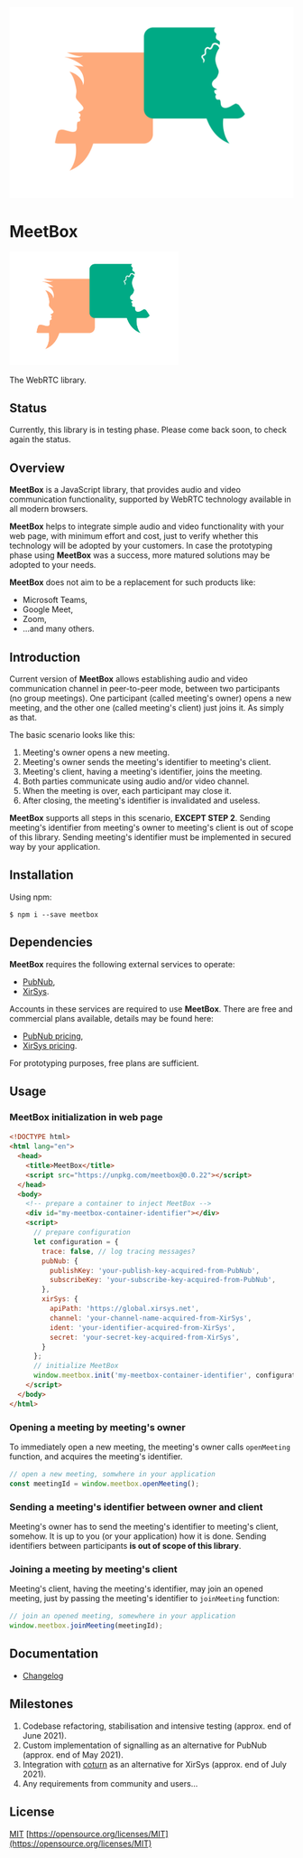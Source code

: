 ![MeetBox](doc/meetbox.png)

# MeetBox

<img alt="MeetBox" src="doc/meetbox.png" style="width:300px"/>

The WebRTC library.

## Status

Currently, this library is in testing phase.
Please come back soon, to check again the status.

## Overview

**MeetBox** is a JavaScript library, that provides audio and video communication
functionality, supported by WebRTC technology available in all modern browsers.

**MeetBox** helps to integrate simple audio and video functionality with your web page,
with minimum effort and cost, just to verify whether this technology will be adopted
by your customers. In case the prototyping phase using **MeetBox** was a success,
more matured solutions may be adopted to your needs.

**MeetBox** does not aim to be a replacement for such products like:
- Microsoft Teams,
- Google Meet,
- Zoom,
- ...and many others.

## Introduction

Current version of **MeetBox** allows establishing audio and video communication channel
in peer-to-peer mode, between two participants (no group meetings).
One participant (called meeting's owner) opens a new meeting,
and the other one (called meeting's client) just joins it. As simply as that.

The basic scenario looks like this:
1. Meeting's owner opens a new meeting.
2. Meeting's owner sends the meeting's identifier to meeting's client.
3. Meeting's client, having a meeting's identifier, joins the meeting.
4. Both parties communicate using audio and/or video channel. 
5. When the meeting is over, each participant may close it.
6. After closing, the meeting's identifier is invalidated and useless. 

**MeetBox** supports all steps in this scenario, **EXCEPT STEP 2**.
Sending meeting's identifier from meeting's owner to meeting's client is out of scope of this library.
Sending meeting's identifier must be implemented in secured way by your application.

## Installation

Using npm:

```
$ npm i --save meetbox
```

## Dependencies

**MeetBox** requires the following external services to operate:
- [PubNub](https://www.pubnub.com),
- [XirSys](https://xirsys.com).

Accounts in these services are required to use **MeetBox**.
There are free and commercial plans available, details may be found here:
- [PubNub pricing](https://www.pubnub.com/pricing),
- [XirSys pricing](https://xirsys.com/pricing).

For prototyping purposes, free plans are sufficient.

## Usage

### MeetBox initialization in web page

```html
<!DOCTYPE html>
<html lang="en">
  <head>
    <title>MeetBox</title>
    <script src="https://unpkg.com/meetbox@0.0.22"></script>
  </head>
  <body>
    <!-- prepare a container to inject MeetBox -->
    <div id="my-meetbox-container-identifier"></div>
    <script>
      // prepare configuration
      let configuration = {
        trace: false, // log tracing messages?
        pubNub: {
          publishKey: 'your-publish-key-acquired-from-PubNub',
          subscribeKey: 'your-subscribe-key-acquired-from-PubNub',
        },
        xirSys: {
          apiPath: 'https://global.xirsys.net',
          channel: 'your-channel-name-acquired-from-XirSys',
          ident: 'your-identifier-acquired-from-XirSys',
          secret: 'your-secret-key-acquired-from-XirSys',
        }
      };
      // initialize MeetBox
      window.meetbox.init('my-meetbox-container-identifier', configuration);
    </script>
  </body>
</html>
```

### Opening a meeting by meeting's owner

To immediately open a new meeting, the meeting's owner calls `openMeeting` function,
and acquires the meeting's identifier.

```js
// open a new meeting, somwhere in your application
const meetingId = window.meetbox.openMeeting();
```

### Sending a meeting's identifier between owner and client

Meeting's owner has to send the meeting's identifier to meeting's client, somehow.
It is up to you (or your application) how it is done.
Sending identifiers between participants **is out of scope of this library**.

### Joining a meeting by meeting's client

Meeting's client, having the meeting's identifier, may join an opened meeting,
just by passing the meeting's identifier to `joinMeeting` function:  

```js
// join an opened meeting, somewhere in your application
window.meetbox.joinMeeting(meetingId);
```

## Documentation

- [Changelog](CHANGELOG.md)

## Milestones

1. Codebase refactoring, stabilisation and intensive testing (approx. end of June 2021).
2. Custom implementation of signalling as an alternative for PubNub (approx. end of May 2021).
3. Integration with [coturn](https://github.com/coturn/coturn) as an alternative for XirSys (approx. end of July 2021).
4. Any requirements from community and users... 

## License

[MIT](LICENSE) [https://opensource.org/licenses/MIT](https://opensource.org/licenses/MIT)
